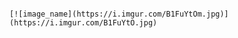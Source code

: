 ``` pure-text

[![image_name](https://i.imgur.com/B1FuYtOm.jpg)](https://i.imgur.com/B1FuYtO.jpg)

```
